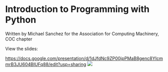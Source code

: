 # Introduction to Programming with Python
Written by Michael Sanchez for the Association for Computing Machinery, COC chapter

View the slides:

https://docs.google.com/presentation/d/1dJfdNc9ZP00jpPMaB8genc8YIcmmrB3JU604BIUFq88/edit?usp=sharing
<img src="https://i.imgur.com/t96eEMb.png">

